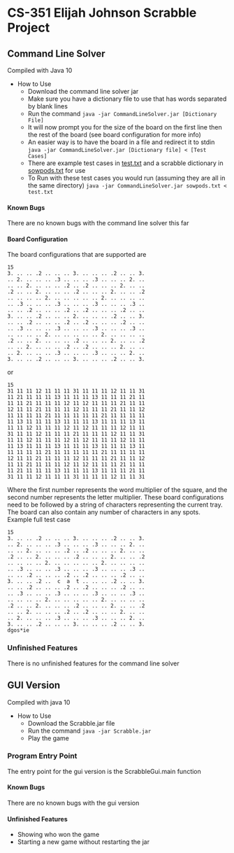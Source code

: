 # CS-351 Elijah Johnson Scrabble Project
## Command Line Solver
Compiled with Java 10
* How to Use
  * Download the command line solver jar
  * Make sure you have a dictionary file to use that has words separated by blank lines
  * Run the command `java -jar CommandLineSolver.jar [Dictionary File]`
  * It will now prompt you for the size of the board on the first line then the rest of the board (see board configuration for more info)
  * An easier way is to have the board in a file and redirect it to stdin `java -jar CommandLineSolver.jar [Dictionary file] < [Test Cases]`
  * There are example test cases in [test.txt](/master/resources/test.txt) and a scrabble dictionary in [sowpods.txt](/master/resources/sowpods.txt) for use
  * To Run with these test cases you would run (assuming they are all in the same directory) `java -jar CommandLineSolver.jar sowpods.txt < test.txt`

#### Known Bugs
There are no known bugs with the command line solver this far

#### Board Configuration
The board configurations that are supported are
```
15
3. .. .. .2 .. .. .. 3. .. .. .. .2 .. .. 3.
.. 2. .. .. .. .3 .. .. .. .3 .. .. .. 2. ..
.. .. 2. .. .. .. .2 .. .2 .. .. .. 2. .. ..
.2 .. .. 2. .. .. .. .2 .. .. .. 2. .. .. .2
.. .. .. .. 2. .. .. .. .. .. 2. .. .. .. ..
.. .3 .. .. .. .3 .. .. .. .3 .. .. .. .3 ..
.. .. .2 .. .. .. .2 .. .2 .. .. .. .2 .. ..
3. .. .. .2 .. .. .. 2. .. .. .. .2 .. .. 3.
.. .. .2 .. .. .. .2 .. .2 .. .. .. .2 .. ..
.. .3 .. .. .. .3 .. .. .. .3 .. .. .. .3 ..
.. .. .. .. 2. .. .. .. .. .. 2. .. .. .. ..
.2 .. .. 2. .. .. .. .2 .. .. .. 2. .. .. .2
.. .. 2. .. .. .. .2 .. .2 .. .. .. 2. .. ..
.. 2. .. .. .. .3 .. .. .. .3 .. .. .. 2. ..
3. .. .. .2 .. .. .. 3. .. .. .. .2 .. .. 3.
```
or
```
15
31 11 11 12 11 11 11 31 11 11 11 12 11 11 31
11 21 11 11 11 13 11 11 11 13 11 11 11 21 11
11 11 21 11 11 11 12 11 12 11 11 11 21 11 11
12 11 11 21 11 11 11 12 11 11 11 21 11 11 12
11 11 11 11 21 11 11 11 11 11 21 11 11 11 11
11 13 11 11 11 13 11 11 11 13 11 11 11 13 11
11 11 12 11 11 11 12 11 12 11 11 11 12 11 11
31 11 11 12 11 11 11 21 11 11 11 12 11 11 31
11 11 12 11 11 11 12 11 12 11 11 11 12 11 11
11 13 11 11 11 13 11 11 11 13 11 11 11 13 11
11 11 11 11 21 11 11 11 11 11 21 11 11 11 11
12 11 11 21 11 11 11 12 11 11 11 21 11 11 12
11 11 21 11 11 11 12 11 12 11 11 11 21 11 11
11 21 11 11 11 13 11 11 11 13 11 11 11 21 11
31 11 11 12 11 11 11 31 11 11 11 12 11 11 31
```
Where the first number represents the word multiplier of the square, and the second number represents the letter multiplier. 
These board configurations need to be followed by a string of characters representing the current tray. 
The board can also contain any number of characters in any spots.  
Example full test case
```
15
3. .. .. .2 .. .. .. 3. .. .. .. .2 .. .. 3.
.. 2. .. .. .. .3 .. .. .. .3 .. .. .. 2. ..
.. .. 2. .. .. .. .2 .. .2 .. .. .. 2. .. ..
.2 .. .. 2. .. .. .. .2 .. .. .. 2. .. .. .2
.. .. .. .. 2. .. .. .. .. .. 2. .. .. .. ..
.. .3 .. .. .. .3 .. .. .. .3 .. .. .. .3 ..
.. .. .2 .. .. .. .2 .. .2 .. .. .. .2 .. ..
3. .. .. .2 ..  c  a  t .. .. .. .2 .. .. 3.
.. .. .2 .. .. .. .2 .. .2 .. .. .. .2 .. ..
.. .3 .. .. .. .3 .. .. .. .3 .. .. .. .3 ..
.. .. .. .. 2. .. .. .. .. .. 2. .. .. .. ..
.2 .. .. 2. .. .. .. .2 .. .. .. 2. .. .. .2
.. .. 2. .. .. .. .2 .. .2 .. .. .. 2. .. ..
.. 2. .. .. .. .3 .. .. .. .3 .. .. .. 2. ..
3. .. .. .2 .. .. .. 3. .. .. .. .2 .. .. 3.
dgos*ie
```
### Unfinished Features
There is no unfinished features for the command line solver

## GUI Version
Compiled with java 10
* How to Use
  * Download the Scrabble.jar file
  * Run the command `java -jar Scrabble.jar`
  * Play the game
  
### Program Entry Point
The entry point for the gui version is the ScrabbleGui.main function

#### Known Bugs
There are no known bugs with the gui version

#### Unfinished Features
* Showing who won the game
* Starting a new game without restarting the jar